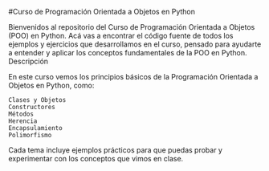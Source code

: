 #Curso de Programación Orientada a Objetos en Python

Bienvenidos al repositorio del Curso de Programación Orientada a Objetos (POO) en Python. Acá vas a encontrar el código fuente de todos los ejemplos y ejercicios que desarrollamos en el curso, pensado para ayudarte a entender y aplicar los conceptos fundamentales de la POO en Python.
Descripción

En este curso vemos los principios básicos de la Programación Orientada a Objetos en Python, como:

    Clases y Objetos
    Constructores
    Métodos
    Herencia
    Encapsulamiento
    Polimorfismo

Cada tema incluye ejemplos prácticos para que puedas probar y experimentar con los conceptos que vimos en clase.

